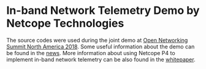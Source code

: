 In-band Network Telemetry Demo by Netcope Technologies
======================================================

The source codes were used during the joint demo at [Open Networking Summit North America 2018][ONS2018]. Some useful information about the demo can be found in the [news][NetcopeNews]. More information about using Netcope P4 to implement in-band network telemetry can be also found in the [whitepaper][NetcopeWhitepaper].

[ONS2018]: https://events.linuxfoundation.org/events/open-networking-summit-north-america-2018/
[NetcopeNews]: https://www.netcope.com/en/company/press-center/press-releases/joint-p4-demo-at-ons-2018-is-the-first-round-of-co
[NetcopeWhitepaper]: https://www.netcope.com/en/company/press-center/press-releases/read-whitepaper-on-in-band-network-telemetry-on-10
